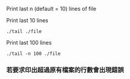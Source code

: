 Print last n (default = 10) lines of file

Print last 10 lines
```
./tail ./file
```

Print last 100 lines
```
./tail -n 100 ./file
```

### 若要求印出超過原有檔案的行數會出現錯誤